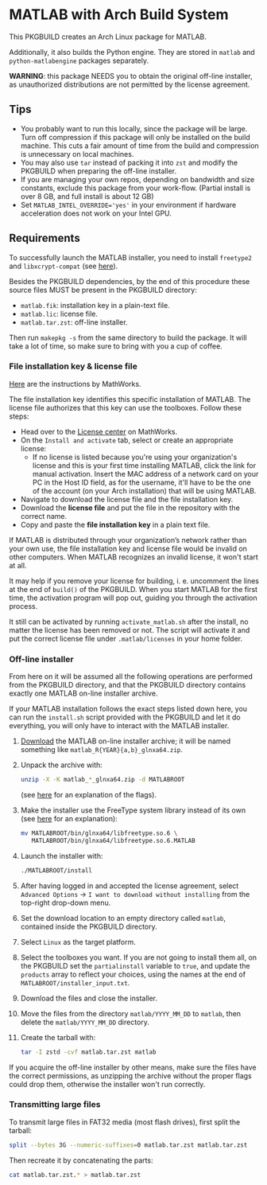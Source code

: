 # MATLAB with Arch Build System

This PKGBUILD creates an Arch Linux package for MATLAB.

Additionally, it also builds the Python engine. They are stored in `matlab` and `python-matlabengine` packages separately.

**WARNING**: this package NEEDS you to obtain the original off-line installer, as unauthorized distributions are not permitted by the license agreement.

## Tips

* You probably want to run this locally, since the package will be large. Turn off compression if this package will only be installed on the build machine.
  This cuts a fair amount of time from the build and compression is unnecessary on local machines.
* You may also use `tar` instead of packing it into `zst` and modify the PKGBUILD when preparing the off-line installer.
* If you are managing your own repos, depending on bandwidth and size constants,
  exclude this package from your work-flow.
  (Partial install is over 8 GB, and full install is about 12 GB)
* Set `MATLAB_INTEL_OVERRIDE='yes'` in your environment if hardware acceleration
does not work on your Intel GPU.

## Requirements

To successfully launch the MATLAB installer, you need to install `freetype2` and `libxcrypt-compat` (see [here](https://bbs.archlinux.org/viewtopic.php?id=274160)).

Besides the PKGBUILD dependencies, by the end of this procedure these source files MUST be present in the PKGBUILD directory:

* `matlab.fik`: installation key in a plain-text file.
* `matlab.lic`: license file.
* `matlab.tar.zst`: off-line installer.

Then run `makepkg -s` from the same directory to build the package. It will take a lot of time, so make sure to bring with you a cup of coffee.

### File installation key & license file

[Here](https://www.mathworks.com/help/install/ug/install-using-a-file-installation-key.html) are the instructions by MathWorks.

The file installation key identifies this specific installation of MATLAB.
The license file authorizes that this key can use the toolboxes.
Follow these steps:

* Head over to the [License center](https://www.mathworks.com/licensecenter) on MathWorks.
* On the `Install and activate` tab, select or create an appropriate license:
    * If no license is listed because you're using your organization's license and this is your first time installing MATLAB, click the link for manual activation. Insert the MAC address of a network card on your PC in the Host ID field, as for the username, it'll have to be the one of the account (on your Arch installation) that will be using MATLAB.
* Navigate to download the license file and the file installation key.
* Download the **license file** and put the file in the repository with the correct name.
* Copy and paste the **file installation key** in a plain text file.

If MATLAB is distributed through your organization’s network rather than your own use, the file installation key and license file would be invalid on other computers. When MATLAB recognizes an invalid license, it won't start at all.

It may help if you remove your license for building, i. e. uncomment the lines at the end of `build()` of the PKGBUILD. When you start MATLAB for the first time, the activation program will pop out, guiding you through the activation process.

It still can be activated by running `activate_matlab.sh` after the install, no matter the license has been removed or not. The script will activate it and put the correct license file under `.matlab/licenses` in your home folder.

### Off-line installer

From here on it will be assumed all the following operations are performed from the PKGBUILD directory, and that the PKGBUILD directory contains exactly one MATLAB on-line installer archive.

If your MATLAB installation follows the exact steps listed down here, you can run the `install.sh` script provided with the PKGBUILD and let it do everything, you will only have to interact with the MATLAB installer.

1. [Download](https://www.mathworks.com/downloads) the MATLAB on-line installer archive; it will be named something like `matlab_R{YEAR}{a,b}_glnxa64.zip`.

2. Unpack the archive with:
    ```sh
    unzip -X -K matlab_*_glnxa64.zip -d MATLABROOT
    ```
   (see [here](https://www.mathworks.com/matlabcentral/answers/513162-matlab-2020a-installation-problem-in-linux#answer_423072) for an explanation of the flags).

3. Make the installer use the FreeType system library instead of its own (see [here](https://www.reddit.com/r/archlinux/comments/tkas9q/matlab_stopped_working_after_system_update/i2h3r5t/) for an explanation):
    ```sh
    mv MATLABROOT/bin/glnxa64/libfreetype.so.6 \
       MATLABROOT/bin/glnxa64/libfreetype.so.6.MATLAB
    ```

4. Launch the installer with:
   ```sh
   ./MATLABROOT/install
   ```
5. After having logged in and accepted the license agreement, select
`Advanced Options` → `I want to download without installing`
from the top-right drop-down menu.
6. Set the download location to an empty directory called `matlab`, contained inside the PKGBUILD directory.
7. Select `Linux` as the target platform.
8. Select the toolboxes you want. If you are not going to install them all, on the PKGBUILD set the `partialinstall` variable to `true`, and update the `products` array to reflect your choices, using the names at the end of `MATLABROOT/installer_input.txt`.
9. Download the files and close the installer.
10. Move the files from the directory `matlab/YYYY_MM_DD` to `matlab`, then delete the `matlab/YYYY_MM_DD` directory.
11. Create the tarball with:
    ```sh
    tar -I zstd -cvf matlab.tar.zst matlab
    ```

If you acquire the off-line installer by other means, make sure the files have the correct permissions, as unzipping the archive without the proper flags could drop them, otherwise the installer won't run correctly.

### Transmitting large files

To transmit large files in FAT32 media (most flash drives), first split the tarball:

```sh
split --bytes 3G --numeric-suffixes=0 matlab.tar.zst matlab.tar.zst
```

Then recreate it by concatenating the parts:

```sh
cat matlab.tar.zst.* > matlab.tar.zst
```
